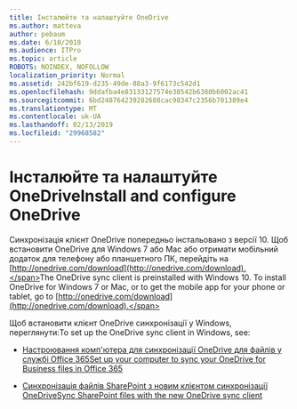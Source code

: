 ```yaml
---
title: Інсталюйте та налаштуйте OneDrive
ms.author: matteva
author: pebaum
ms.date: 6/10/2018
ms.audience: ITPro
ms.topic: article
ROBOTS: NOINDEX, NOFOLLOW
localization_priority: Normal
ms.assetid: 242bf619-d235-49de-88a3-9f6173c542d1
ms.openlocfilehash: 9ddafba4e83133127574e38542b6380b6002ac41
ms.sourcegitcommit: 6bd248764239282688cac98347c2356b701389e4
ms.translationtype: MT
ms.contentlocale: uk-UA
ms.lasthandoff: 02/13/2019
ms.locfileid: "29968582"
---
```

# <a name="install-and-configure-onedrive"></a><span data-ttu-id="ec310-102">Інсталюйте та налаштуйте OneDrive</span><span class="sxs-lookup"><span data-stu-id="ec310-102">Install and configure OneDrive</span></span>

<span data-ttu-id="ec310-p101">Синхронізація клієнт OneDrive попередньо інстальовано з версії 10. Щоб встановити OneDrive для Windows 7 або Mac або отримати мобільний додаток для телефону або планшетного ПК, перейдіть на [http://onedrive.com/download](http://onedrive.com/download).</span><span class="sxs-lookup"><span data-stu-id="ec310-p101">The OneDrive sync client is preinstalled with Windows 10. To install OneDrive for Windows 7 or Mac, or to get the mobile app for your phone or tablet, go to [http://onedrive.com/download](http://onedrive.com/download).</span></span>
  
<span data-ttu-id="ec310-105">Щоб встановити клієнт OneDrive синхронізації у Windows, переглянути:</span><span class="sxs-lookup"><span data-stu-id="ec310-105">To set up the OneDrive sync client in Windows, see:</span></span>
  
- [<span data-ttu-id="ec310-106">Настроювання комп'ютера для синхронізації OneDrive для файлів у службі Office 365</span><span class="sxs-lookup"><span data-stu-id="ec310-106">Set up your computer to sync your OneDrive for Business files in Office 365</span></span>](https://go.microsoft.com/fwlink/?linkid=533375)
    
- [<span data-ttu-id="ec310-107">Синхронізація файлів SharePoint з новим клієнтом синхронізації OneDrive</span><span class="sxs-lookup"><span data-stu-id="ec310-107">Sync SharePoint files with the new OneDrive sync client</span></span>](https://go.microsoft.com/fwlink/?linkid=871666)
    

